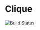 Clique
======
[![Build Status](https://travis-ci.org/Sasja/FestivalRadar.svg?branch=master)](https://travis-ci.org/Sasja/FestivalRadar)
